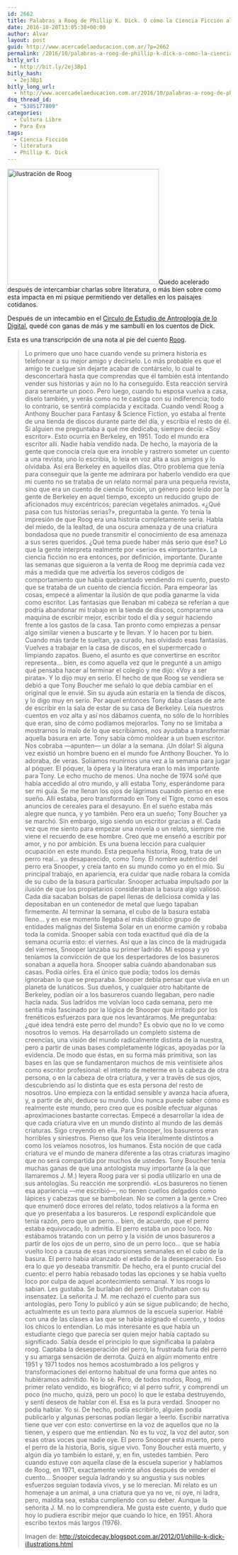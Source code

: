 ```yaml
---
id: 2662
title: Palabras a Roog de Phillip K. Dick. O cómo la Ciencia Ficción alimenta mi alma
date: 2016-10-28T13:05:38+00:00
author: Alvar
layout: post
guid: http://www.acercadelaeducacion.com.ar/?p=2662
permalink: /2016/10/palabras-a-roog-de-phillip-k-dick-o-como-la-ciencia-ficcion-alimenta-mi-alma/
bitly_url:
  - http://bit.ly/2ej3Bp1
bitly_hash:
  - 2ej3Bp1
bitly_long_url:
  - http://www.acercadelaeducacion.com.ar/2016/10/palabras-a-roog-de-phillip-k-dick-o-como-la-ciencia-ficcion-alimenta-mi-alma/
dsq_thread_id:
  - "5385177809"
categories:
  - Cultura Libre
  - Para Eva
tags:
  - Ciencia Ficción
  - literatura
  - Phillip K. Dick
---
```

<img class="aligncenter" src="http://4.bp.blogspot.com/-ORRdVZW8MBI/Tx23pIvY_rI/AAAAAAAABZg/qHp8zlu23QU/s1600/illustrations-philip-k-dick-roog.jpg" alt="ilustración de Roog" width="342" height="260" />Quedo acelerado después de intercambiar charlas sobre literatura, o más bien sobre como esta impacta en mi psique permitiendo ver detalles en los paisajes cotidanos.

Después de un intecambio en el <a href="https://learningcircles.p2pu.org/es-ar/signup/universidad-de-san-martin-136/" target="_blank">Circulo de Estudio de Antroplogía de lo Digital</a>, quedé con ganas de más y me sambullí en los cuentos de Dick.

Esta es una transcripción de una nota al pie del cuento <a href="https://en.wikipedia.org/wiki/Roog_(story)" target="_blank">Roog</a>.
<blockquote>Lo primero que uno hace cuando vende su primera historia es telefonear a su mejor amigo y decírselo. Lo más probable es que el amigo te cuelgue sin dejarte acabar de contárselo, lo cual te desconcertará hasta que comprendas que él también está intentando vender sus historias y aún no lo ha conseguido. Esta reacción servirá para serenarte un poco. Pero luego, cuando tu esposa vuelva a casa, díselo también, y verás como no te castiga con su indiferencia; todo lo contrario, se sentirá complacida y excitada. Cuando vendí Roog a Anthony Boucher para Fantasy &amp; Science Fiction, yo estaba al frente de una tienda de discos durante parte del día, y escribía el resto de él. Si alguien me preguntaba a qué me dedicaba, siempre decía: «Soy escritor». Esto ocurría en Berkeley, en 1951. Todo el mundo era escritor allí. Nadie había vendido nada. De hecho, la mayoría de la gente que conocía creía que era innoble y rastrero someter un cuento a una revista; uno lo escribía, lo leía en voz alta a sus amigos y lo olvidaba. Así era Berkeley en aquellos días.
Otro problema que tenía para conseguir que la gente me admirara por haberlo vendido era que mi cuento no se trataba de un relato normal para una pequeña revista, sino que era un cuento de ciencia ficción, un género poco leído por la gente de Berkeley en aquel tiempo, excepto un reducido grupo de aficionados muy excéntricos; parecían vegetales animados. «¿Qué pasa con tus historias serias?», preguntaba la gente. Yo tenía la impresión de que Roog era una historia completamente seria. Habla del miedo, de la lealtad, de una oscura amenaza y de una criatura bondadosa que no puede transmitir el conocimiento de esa amenaza a sus seres queridos. ¿Qué tema puede haber más serio que ése? Lo que la gente interpreta realmente por «serio» es «importante». La ciencia ficción no era entonces, por definición, importante. Durante las semanas que siguieron a la venta de Roog me deprimía cada vez más a medida que me advertía los severos códigos de comportamiento que había quebrantado vendiendo mi cuento, puesto que se trataba de un cuento de ciencia ficción.
Para empeorar las cosas, empecé a alimentar la ilusión de que podía ganarme la vida como escritor. Las fantasías que llenaban mi cabeza se referían a que podría abandonar mi trabajo en la tienda de discos, comprarme una maquina de escribir mejor, escribir todo el día y seguir haciendo frente a los gastos de la casa. Tan pronto como empiezas a pensar algo similar vienen a buscarte y te llevan. Y lo hacen por tu bien. Cuando más tarde te sueltan, ya curado, has olvidado esas fantasías. Vuelves a trabajar en la casa de discos, en el supermercado o limpiando zapatos.
Bueno, el asunto es que convertirse en escritor representa… bien, es como aquella vez que le pregunté a un amigo qué pensaba hacer al terminar el colegio y me dijo: «Voy a ser pirata». Y lo dijo muy en serio.
El hecho de que Roog se vendiera se debió a que Tony Boucher me señaló lo que debía cambiar en el original que le envié. Sin su ayuda aún estaría en la tienda de discos, y lo digo muy en serio. Por aquel entonces Tony daba clases de arte de escribir en la sala de estar de su casa de Berkeley. Leía nuestros cuentos en voz alta y así nos dábamos cuenta, no sólo de lo horribles que eran, sino de cómo podíamos mejorarlos. Tony no se limitaba a mostrarnos lo malo de lo que escribíamos, nos ayudaba a transformar aquella basura en arte. Tony sabía cómo moldear a un buen escritor. Nos cobraba —apunten— un dólar a la semana. ¡Un dólar! Si alguna vez existió un hombre bueno en el mundo fue Anthony Boucher. Yo lo adoraba, de veras. Solíamos reunirnos una vez a la semana para jugar al póquer. El póquer, la ópera y la literatura eran lo más importante para Tony. Le echo mucho de menos. Una noche de 1974 soñé que había accedido al otro mundo, y allí estaba Tony, esperándome para ser mi guía. Se me llenan los ojos de lágrimas cuando pienso en ese sueño. Allí estaba, pero transformado en Tony el Tigre, como en esos anuncios de cereales para el desayuno. En el sueño estaba más alegre que nunca, y yo también. Pero era un sueño; Tony Boucher ya se marchó. Sin embargo, sigo siendo un escritor gracias a él. Cada vez que me siento para empezar una novela o un relato, siempre me viene el recuerdo de ese hombre. Creo que me enseñó a escribir por amor, y no por ambición. Es una buena lección para cualquier ocupación en este mundo.
Esta pequeña historia, Roog, trata de un perro real… ya desaparecido, como Tony. El nombre auténtico del perro era Snooper, y creía tanto en su mundo como yo en el mío. Su principal trabajo, en apariencia, era cuidar que nadie robara la comida de su cubo de la basura particular. Snooper actuaba impulsado por la ilusión de que los propietarios consideraban la basura algo valioso. Cada día sacaban bolsas de papel llenas de deliciosa comida y las depositaban en un contenedor de metal que luego tapaban firmemente. Al terminar la semana, el cubo de la basura estaba lleno… y en ese momento llegaba el más diabólico grupo de entidades malignas del Sistema Solar en un enorme camión y robaba toda la comida. Snooper sabía con toda exactitud qué día de la semana ocurría esto: el viernes. Así que a las cinco de la madrugada del viernes, Snooper lanzaba su primer ladrido. Mi esposa y yo teníamos la convicción de que los despertadores de los basureros sonaban a aquella hora. Snooper sabía cuándo abandonaban sus casas. Podía oírles. Era el único que podía; todos los demás ignoraban lo que se preparaba. Snooper debía pensar que vivía en un planeta de lunáticos. Sus dueños, y cualquier otro habitante de Berkeley, podían oír a los basureros cuando llegaban, pero nadie hacía nada. Sus ladridos me volvían loco cada semana, pero me sentía más fascinado por la lógica de Snooper que irritado por los frenéticos esfuerzos para que nos levantáramos. Me preguntaba: ¿qué idea tendrá este perro del mundo? Es obvio que no lo ve como nosotros lo vemos. Ha desarrollado un completo sistema de creencias, una visión del mundo radicalmente distinta de la nuestra, pero a partir de unas bases completamente lógicas, apoyadas por la evidencia.
De modo que éstas, en su forma más primitiva, son las bases en las que se fundamentaron muchos de mis veintisiete años como escritor profesional: el intento de meterme en la cabeza de otra persona, o en la cabeza de otra criatura, y ver a través de sus ojos, descubriendo así lo distinta que es esta persona del resto de nosotros. Uno empieza con la entidad sensible y avanza hacia afuera, y, a partir de ahí, deduce su mundo. Uno nunca puede saber cómo es realmente este mundo, pero creo que es posible efectuar algunas aproximaciones bastante correctas. Empecé a desarrollar la idea de que cada criatura vive en un mundo distinto al mundo de las demás criaturas. Sigo creyendo en ella. Para Snooper, los basureros eran horribles y siniestros. Pienso que los veía literalmente distintos a como los veíamos nosotros, los humanos.
Esta noción de que cada criatura ve el mundo de manera diferente a las otras criaturas imagino que no será compartida por muchos de ustedes. Tony Boucher tenía muchas ganas de que una antologista muy importante (a la que llamaremos J. M.) leyera Roog para ver si podía utilizarlo en una de sus antologías. Su reacción me sorprendió. «Los basureros no tienen esa apariencia —me escribió—, no tienen cuellos delgados como lápices y cabezas que se bambolean. No se comen a la gente.» Creo que enumeró doce errores del relato, todos relativos a la forma en que yo presentaba a los basureros. Le respondí explicándole que tenía razón, pero que un perro… bien, de acuerdo, que el perro estaba equivocado, lo admitía. El perro estaba un poco loco. No estábamos tratando con un perro y la visión de unos basureros a partir de los ojos de un perro, sino de un perro loco… que se había vuelto loco a causa de esas incursiones semanales en el cubo de la basura. El perro había alcanzado el estadio de la desesperación. Eso era lo que yo deseaba transmitir. De hecho, era el punto crucial del cuento: el perro había rebasado todas las opciones y se había vuelto loco por culpa de aquel acontecimiento semanal. Y los roogs lo sabían. Les gustaba. Se burlaban del perro. Disfrutaban con su insensatez.
La señorita J. M. me rechazó el cuento para sus antologías, pero Tony lo publicó y aún se sigue publicando; de hecho, actualmente es un texto para alumnos de la escuela superior. Hablé con una de las clases a las que se había asignado el cuento, y todos los chicos lo entendían. Lo más interesante es que había un estudiante ciego que parecía ser quien mejor había captado su significado. Sabía desde el principio lo que significaba la palabra roog. Captaba la desesperación del perro, la frustrada furia del perro y su amarga sensación de derrota. Quizá en algún momento entre 1951 y 1971 todos nos hemos acostumbrado a los peligros y transformaciones del entorno habitual de una forma que antes no hubiéramos admitido. No lo sé. Pero, de todos modos, Roog, mi primer relato vendido, es biográfico; vi al perro sufrir, y comprendí un poco (no mucho, quizá, pero un poco) lo que le estaba destruyendo, y sentí deseos de hablar con él. Esa es la pura verdad. Snooper no podía hablar. Yo sí. De hecho, podía escribirlo, alguien podía publicarlo y algunas personas podían llegar a leerlo. Escribir narrativa tiene que ver con esto: convertirse en la voz de aquellos que no la tienen, y espero que me entiendan. No es tu voz, la voz del autor, son esas otras voces que nadie oye.
El perro Snooper está muerto, pero el perro de la historia, Boris, sigue vivo. Tony Boucher está muerto, y algún día yo también lo estaré, y, en fin, ustedes también. Pero cuando estuve con aquella clase de la escuela superior y hablamos de Roog, en 1971, exactamente veinte años después de vender el cuento… Snooper seguía ladrando y su angustia y sus nobles esfuerzos seguían todavía vivos, y se lo merecían. Mi relato es un homenaje a un animal, a una criatura que ya no ve, ni oye, ni ladra, pero, maldita sea, estaba cumpliendo con su deber. Aunque la señorita J. M. no lo comprendiera.
Me gusta este cuento, y dudo que hoy lo pudiera escribir mejor que cuando lo hice, en 1951. Ahora escribo textos más largos (1976).

Imagen de: <a href="http://stoicdecay.blogspot.com.ar/2012/01/philip-k-dick-illustrations.html" target="_blank">http://stoicdecay.blogspot.com.ar/2012/01/philip-k-dick-illustrations.html</a></blockquote>
<!--more-->